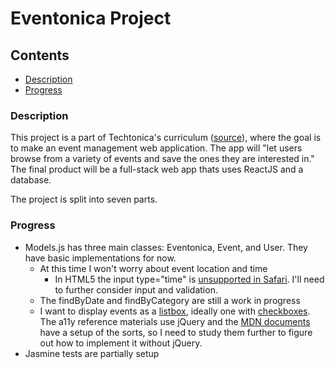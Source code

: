# Eventonica Project


## Contents

  - [Description](#description)
  - [Progress](#progress)


### Description
This project is a part of Techtonica's curriculum ([source]("https://github.com/Techtonica/curriculum/tree/main/projects/eventonica")), where the goal is to make an event management web application. The app will "let users browse from a variety of events and save the ones they are interested in." The final product will be a full-stack web app thats uses ReactJS and a database.

The project is split into seven parts.

### Progress

- Models.js has three main classes: Eventonica, Event, and User. They have basic implementations for now.
  - At this time I won't worry about event location and time
    - In HTML5 the input type="time" is [unsupported in Safari](https://developer.mozilla.org/en-US/docs/Web/HTML/Element/input/time#browser_compatibility). I'll need to further consider input and validation.
  - The findByDate and findByCategory are still a work in progress
  - I want to display events as a [listbox](https://a11y-guidelines.orange.com/en/web/components-examples/listbox/), ideally one with [checkboxes](https://a11y-guidelines.orange.com/en/web/components-examples/listbox-with-checkboxes/). The a11y reference materials use jQuery and the [MDN documents](https://developer.mozilla.org/en-US/docs/Web/Accessibility/ARIA/Roles/listbox_role) have a setup of the sorts, so I need to study them further to figure out how to implement it without jQuery.
- Jasmine tests are partially setup
